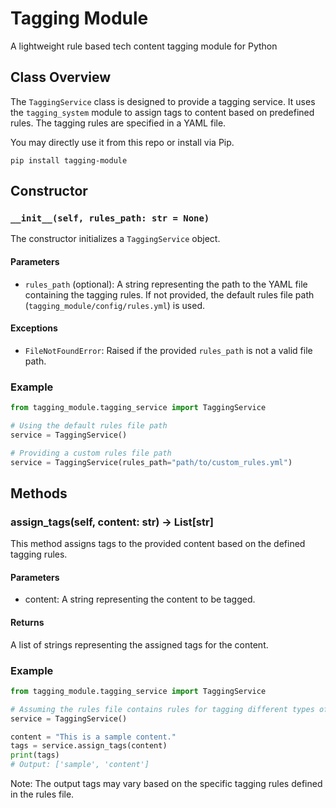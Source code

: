 # Tagging Module
A lightweight rule based tech content tagging module for Python

## Class Overview
The `TaggingService` class is designed to provide a tagging service. It uses the `tagging_system` module to assign tags to content based on predefined rules. The tagging rules are specified in a YAML file.

You may directly use it from this repo or install via Pip.
```
pip install tagging-module
```

## Constructor
### `__init__(self, rules_path: str = None)`
The constructor initializes a `TaggingService` object.

#### Parameters
- `rules_path` (optional): A string representing the path to the YAML file containing the tagging rules. If not provided, the default rules file path (`tagging_module/config/rules.yml`) is used.

#### Exceptions
- `FileNotFoundError`: Raised if the provided `rules_path` is not a valid file path.

### Example
```python
from tagging_module.tagging_service import TaggingService

# Using the default rules file path
service = TaggingService()

# Providing a custom rules file path
service = TaggingService(rules_path="path/to/custom_rules.yml")
```

## Methods
### assign_tags(self, content: str) -> List[str]
This method assigns tags to the provided content based on the defined tagging rules.

#### Parameters
- content: A string representing the content to be tagged.
#### Returns
A list of strings representing the assigned tags for the content.

### Example
```python
from tagging_module.tagging_service import TaggingService

# Assuming the rules file contains rules for tagging different types of content
service = TaggingService()

content = "This is a sample content."
tags = service.assign_tags(content)
print(tags)
# Output: ['sample', 'content']
```

Note: The output tags may vary based on the specific tagging rules defined in the rules file.